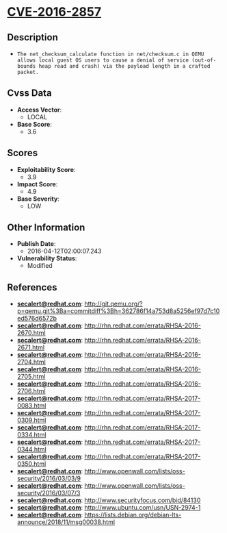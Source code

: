 
# [CVE-2016-2857](http://git.qemu.org/?p=qemu.git%3Ba=commitdiff%3Bh=362786f14a753d8a5256ef97d7c10ed576d6572b)

## Description

- `The net_checksum_calculate function in net/checksum.c in QEMU allows local guest OS users to cause a denial of service (out-of-bounds heap read and crash) via the payload length in a crafted packet.`

## Cvss Data

- **Access Vector**:
  - LOCAL
- **Base Score**:
  - 3.6

## Scores

- **Exploitability Score**:
  - 3.9
- **Impact Score**:
  - 4.9
- **Base Severity**:
  - LOW

## Other Information

- **Publish Date**:
  - 2016-04-12T02:00:07.243
- **Vulnerability Status**:
  - Modified

## References

- **secalert@redhat.com**: http://git.qemu.org/?p=qemu.git%3Ba=commitdiff%3Bh=362786f14a753d8a5256ef97d7c10ed576d6572b
- **secalert@redhat.com**: http://rhn.redhat.com/errata/RHSA-2016-2670.html
- **secalert@redhat.com**: http://rhn.redhat.com/errata/RHSA-2016-2671.html
- **secalert@redhat.com**: http://rhn.redhat.com/errata/RHSA-2016-2704.html
- **secalert@redhat.com**: http://rhn.redhat.com/errata/RHSA-2016-2705.html
- **secalert@redhat.com**: http://rhn.redhat.com/errata/RHSA-2016-2706.html
- **secalert@redhat.com**: http://rhn.redhat.com/errata/RHSA-2017-0083.html
- **secalert@redhat.com**: http://rhn.redhat.com/errata/RHSA-2017-0309.html
- **secalert@redhat.com**: http://rhn.redhat.com/errata/RHSA-2017-0334.html
- **secalert@redhat.com**: http://rhn.redhat.com/errata/RHSA-2017-0344.html
- **secalert@redhat.com**: http://rhn.redhat.com/errata/RHSA-2017-0350.html
- **secalert@redhat.com**: http://www.openwall.com/lists/oss-security/2016/03/03/9
- **secalert@redhat.com**: http://www.openwall.com/lists/oss-security/2016/03/07/3
- **secalert@redhat.com**: http://www.securityfocus.com/bid/84130
- **secalert@redhat.com**: http://www.ubuntu.com/usn/USN-2974-1
- **secalert@redhat.com**: https://lists.debian.org/debian-lts-announce/2018/11/msg00038.html
